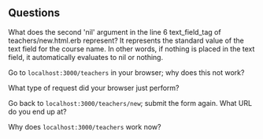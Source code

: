 ## Questions

What does the second 'nil' argument in the line 6 text_field_tag of teachers/new.html.erb represent?
It represents the standard value of the text field for the course name. In other words, if nothing is placed in the text field, it automatically evaluates to nil or nothing.


Go to `localhost:3000/teachers` in your browser; why does this not work?


What type of request did your browser just perform?


Go back to `localhost:3000/teachers/new`; submit the form again. What URL do you end up at?


Why does `localhost:3000/teachers` work now?
